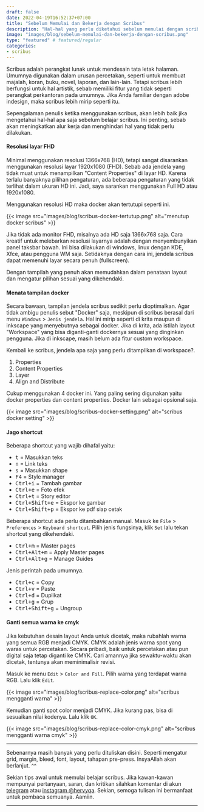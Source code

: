 ```yaml
---
draft: false
date: 2022-04-19T16:52:37+07:00
title: "Sebelum Memulai dan Bekerja dengan Scribus"
description: "Hal-hal yang perlu diketahui sebelum memulai dengan scribus. Kamu wajib tahu."
image: "images/blog/sebelum-memulai-dan-bekerja-dengan-scribus.png"
type: "featured" # featured/regular
categories:
- scribus
---
```


Scribus adalah perangkat lunak untuk mendesain tata letak halaman. Umumnya digunakan dalam urusan percetakan, seperti untuk membuat majalah, koran, buku, novel, laporan, dan lain-lain. Tetapi scribus lebih berfungsi untuk hal artistik, sebab memiliki fitur yang tidak seperti perangkat perkantoran pada umumnya. Jika Anda familiar dengan adobe indesign, maka scribus lebih mirip seperti itu.

Sepengalaman penulis ketika menggunakan scribus, akan lebih baik jika mengetahui hal-hal apa saja sebelum belajar scribus. Ini penting, sebab akan meningkatkan alur kerja dan menghindari hal yang tidak perlu dilakukan.

#### Resolusi layar FHD

Minimal menggunakan resolusi 1366x768 (HD), tetapi sangat disarankan menggunakan resolusi layar 1920x1080 (FHD). Sebab ada jendela yang tidak muat untuk menampilkan "Content Properties" di layar HD. Karena terlalu banyaknya pilihan pengaturan, ada beberapa pengaturan yang tidak terlihat dalam ukuran HD ini. Jadi, saya sarankan menggunakan Full HD atau 1920x1080.

Menggunakan resolusi HD maka docker akan tertutupi seperti ini.

{{< image src="images/blog/scribus-docker-tertutup.png" alt="menutup docker scribus" >}}

Jika tidak ada monitor FHD, misalnya ada HD saja 1366x768 saja. Cara kreatif untuk melebarkan resolusi layarnya adalah dengan menyembunyikan panel taksbar bawah. Ini bisa dilakukan di windows, linux dengan KDE, Xfce, atau pengguna WM saja. Setidaknya dengan cara ini, jendela scribus dapat memenuhi layar secara penuh (fullscreen).

Dengan tampilah yang penuh akan memudahkan dalam penataan layout dan mengatur pilihan sesuai yang dikehendaki.

#### Menata tampilan docker

Secara bawaan, tampilan jendela scribus sedikit perlu dioptimalkan. Agar tidak ambigu penulis sebut "Docker" saja, meskipun di scribus berasal dari menu `Windows` > `Jenis jendela`. Hal ini mirip seperti di krita maupun di inkscape yang menyebutnya sebagai docker. Jika di krita, ada istilah layout "Workspace" yang bisa diganti-ganti dockernya sesuai yang dinginkan pengguna. Jika di inkscape, masih belum ada fitur custom workspace.

Kembali ke scribus, jendela apa saja yang perlu ditampilkan di workspace?.

1. Properties
2. Content Properties
3. Layer
4. Align and Distribute

Cukup menggunakan 4 docker ini. Yang paling sering digunakan yaitu docker properties dan content properties. Docker lain sebagai opsional saja.

{{< image src="images/blog/scribus-docker-setting.png" alt="scribus docker setting" >}}

#### Jago shortcut

Beberapa shortcut yang wajib dihafal yaitu:

- <kbd><kbd>t</kbd></kbd> = Masukkan teks
- <kbd><kbd>n</kbd></kbd> = Link teks
- <kbd><kbd>s</kbd></kbd> = Masukkan shape
- <kbd><kbd>F4</kbd></kbd> = Style manager
- <kbd><kbd>Ctrl</kbd>+<kbd>i</kbd></kbd> = Tambah gambar
- <kbd><kbd>Ctrl</kbd>+<kbd>e</kbd></kbd> = Foto efek
- <kbd><kbd>Ctrl</kbd>+<kbd>t</kbd></kbd> = Story editor
- <kbd><kbd>Ctrl</kbd>+<kbd>Shift</kbd>+<kbd>e</kbd></kbd> = Ekspor ke gambar
- <kbd><kbd>Ctrl</kbd>+<kbd>Shift</kbd>+<kbd>p</kbd></kbd> = Ekspor ke pdf siap cetak

Beberapa shortcut ada perlu ditambahkan manual. Masuk ke `File` > `Preferences` > `Keyboard shortcut`. Pilih jenis fungsinya, klik `Set` lalu tekan shortcut yang dikehendaki.
- <kbd><kbd>Ctrl</kbd>+<kbd>m</kbd></kbd> = Master pages
- <kbd><kbd>Ctrl</kbd>+<kbd>Alt</kbd>+<kbd>m</kbd></kbd> = Apply Master pages
- <kbd><kbd>Ctrl</kbd>+<kbd>Alt</kbd>+<kbd>g</kbd></kbd> = Manage Guides

Jenis perintah pada umumnya.
- <kbd><kbd>Ctrl</kbd>+<kbd>c</kbd></kbd> = Copy
- <kbd><kbd>Ctrl</kbd>+<kbd>v</kbd></kbd> = Paste
- <kbd><kbd>Ctrl</kbd>+<kbd>d</kbd></kbd> = Duplikat
- <kbd><kbd>Ctrl</kbd>+<kbd>g</kbd></kbd> = Grup
- <kbd><kbd>Ctrl</kbd>+<kbd>Shift</kbd>+<kbd>g</kbd></kbd> = Ungroup

#### Ganti semua warna ke cmyk

Jika kebutuhan desain layout Anda untuk dicetak, maka rubahlah warna yang semua RGB menjadi CMYK. CMYK adalah jenis warna spot yang waras untuk percetakan. Secara pribadi, baik untuk percetakan atau pun digital saja tetap diganti ke CMYK. Cari amannya jika sewaktu-waktu akan dicetak, tentunya akan meminimalisir revisi.

Masuk ke menu `Edit` > `Color and Fill`. Pilih warna yang terdapat warna RGB. Lalu klik `Edit`.

{{< image src="images/blog/scribus-replace-color.png" alt="scribus mengganti warna" >}}

Kemudian ganti spot color menjadi CMYK. Jika kurang pas, bisa di sesuaikan nilai kodenya. Lalu klik `OK`.

{{< image src="images/blog/scribus-replace-color-cmyk.png" alt="scribus mengganti warna cmyk" >}}

***

Sebenarnya masih banyak yang perlu dituliskan disini. Seperti mengatur grid, margin, bleed, font, layout, tahapan pre-press. InsyaAllah akan berlanjut. ^^

Sekian tips awal untuk memulai belajar scribus. Jika kawan-kawan mempunyai pertanyaan, saran, dan kritikan silahkan komentar di akun [telegram](https://t.me/hervyqa) atau [instagram @hervyqa](https://instagram.com/hervyqa). Sekian, semoga tulisan ini bermanfaat untuk pembaca semuanya. Aamiin.

***

<!--
#### Tahapan prepress

#### Menentukan grid dan margin

#### Menentukan halaman dan bleed

#### Perencanaan font

#### Perancangan layout

##### Sub Judul
-->
